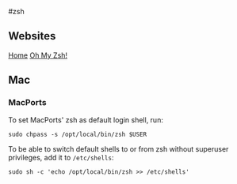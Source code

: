 #zsh
## Websites

[Home](http://www.zsh.org/)
[Oh My Zsh!](http://ohmyz.sh/)

## Mac
### MacPorts
To set MacPorts' zsh as default login shell, run:

`sudo chpass -s /opt/local/bin/zsh $USER`

To be able to switch default shells to or from zsh without superuser
privileges, add it to `/etc/shells`:
```
sudo sh -c 'echo /opt/local/bin/zsh >> /etc/shells'
```
